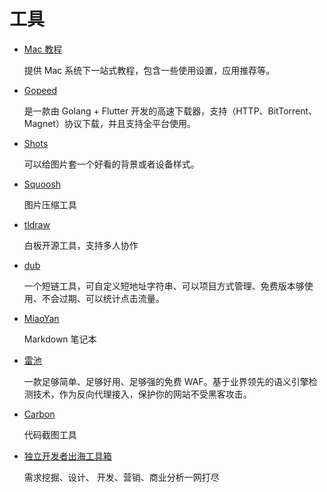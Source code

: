# 工具

- [Mac 教程](https://44maker.github.io/wiki/Mac/index.html)

  提供 Mac 系统下一站式教程，包含一些使用设置，应用推荐等。

- [Gopeed](https://github.com/GopeedLab/gopeed)

  是一款由 Golang + Flutter 开发的高速下载器，支持（HTTP、BitTorrent、Magnet）协议下载，并且支持全平台使用。

- [Shots](https://shots.so/)

  可以给图片套一个好看的背景或者设备样式。

- [Squoosh](https://squoosh.app/)

  图片压缩工具

- [tldraw](https://www.tldraw.com/)

  白板开源工具，支持多人协作

- [dub](https://dub.co/)

  一个短链工具，可自定义短地址字符串、可以项目方式管理、免费版本够使用、不会过期、可以统计点击流量。

- [MiaoYan](https://miaoyan.app/)

  Markdown 笔记本

- [雷池](https://github.com/chaitin/SafeLine)

  一款足够简单、足够好用、足够强的免费 WAF。基于业界领先的语义引擎检测技术，作为反向代理接入，保护你的网站不受黑客攻击。

- [Carbon](https://carbon.now.sh/)

  代码截图工具

- [独立开发者出海工具箱](https://indiehackertools.net/)

  需求挖掘、设计、 开发、营销、商业分析一网打尽
